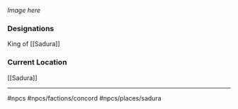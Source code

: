 *Image here*

### Designations
King of [[Sadura]]

### Current Location
[[Sadura]]

___




#npcs #npcs/factions/concord #npcs/places/sadura 